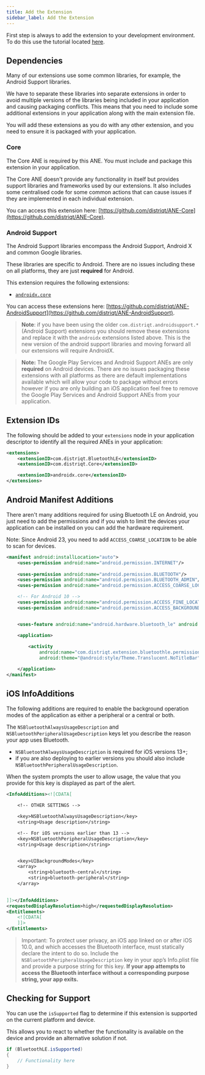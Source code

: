 ```yaml
---
title: Add the Extension
sidebar_label: Add the Extension
---
```


First step is always to add the extension to your development environment. 
To do this use the tutorial located [here](/docs/tutorials/getting-started).



## Dependencies

Many of our extensions use some common libraries, for example, the Android Support libraries.

We have to separate these libraries into separate extensions in order to avoid multiple versions of the libraries being included in your application and causing packaging conflicts. This means that you need to include some additional extensions in your application along with the main extension file.

You will add these extensions as you do with any other extension, and you need to ensure it is packaged with your application.


### Core 

The Core ANE is required by this ANE. You must include and package this extension in your application.

The Core ANE doesn't provide any functionality in itself but provides support libraries and frameworks used by our extensions.
It also includes some centralised code for some common actions that can cause issues if they are implemented in each individual extension.

You can access this extension here: [https://github.com/distriqt/ANE-Core](https://github.com/distriqt/ANE-Core).


### Android Support

The Android Support libraries encompass the Android Support, Android X and common Google libraries. 

These libraries are specific to Android. There are no issues including these on all platforms, they are just **required** for Android.

This extension requires the following extensions:

- [`androidx.core`](https://github.com/distriqt/ANE-AndroidSupport/raw/master/lib/androidx.core.ane)

You can access these extensions here: [https://github.com/distriqt/ANE-AndroidSupport](https://github.com/distriqt/ANE-AndroidSupport).


>
> **Note**: if you have been using the older `com.distriqt.androidsupport.*` (Android Support) extensions you should remove these extensions and replace it with the `androidx` extensions listed above. This is the new version of the android support libraries and moving forward all our extensions will require AndroidX.
>


>
> **Note:** The Google Play Services and Android Support ANEs are only **required** on Android devices. 
> There are no issues packaging these extensions with all platforms as there are default implementations available which will allow your code to package without errors however if you are only building an iOS application feel free to remove the Google Play Services and Android Support ANEs from your application.
>


## Extension IDs

The following should be added to your `extensions` node in your application descriptor to identify all the required ANEs in your application:

```xml
<extensions>
    <extensionID>com.distriqt.BluetoothLE</extensionID>
    <extensionID>com.distriqt.Core</extensionID>

    <extensionID>androidx.core</extensionID>
</extensions>
```



## Android Manifest Additions

There aren't many additions required for using Bluetooth LE on Android, you just need to add 
the permissions and if you wish to limit the devices your application can be installed on you 
can add the hardware requirement.

Note: Since Android 23, you need to add `ACCESS_COARSE_LOCATION` to be able to scan for devices.

```xml
<manifest android:installLocation="auto">
	<uses-permission android:name="android.permission.INTERNET"/>
	
	<uses-permission android:name="android.permission.BLUETOOTH"/>
	<uses-permission android:name="android.permission.BLUETOOTH_ADMIN"/>
	<uses-permission android:name="android.permission.ACCESS_COARSE_LOCATION"/>

	<!-- For Android 10 -->
	<uses-permission android:name="android.permission.ACCESS_FINE_LOCATION"/>
	<uses-permission android:name="android.permission.ACCESS_BACKGROUND_LOCATION"/>


	<uses-feature android:name="android.hardware.bluetooth_le" android:required="true"/>

	<application>
	
		<activity 
			android:name="com.distriqt.extension.bluetoothle.permissions.AuthorisationActivity"
			android:theme="@android:style/Theme.Translucent.NoTitleBar" />

	</application>
</manifest>
```


## iOS InfoAdditions

The following additions are required to enable the background operation modes of the application 
as either a peripheral or a central or both.

The `NSBluetoothAlwaysUsageDescription` and `NSBluetoothPeripheralUsageDescription` keys let you describe the reason your app uses Bluetooth. 
- `NSBluetoothAlwaysUsageDescription` is required for iOS versions 13+;
- if you are also deploying to earlier versions you should also include `NSBluetoothPeripheralUsageDescription`.

When the system prompts the user to allow usage, the value that you provide for this key is displayed as part of the alert.

```xml
<InfoAdditions><![CDATA[
	
	<!-- OTHER SETTINGS --> 

	<key>NSBluetoothAlwaysUsageDescription</key>
	<string>Usage description</string>

	<!-- For iOS versions earlier than 13 -->
	<key>NSBluetoothPeripheralUsageDescription</key>
	<string>Usage description</string>


	<key>UIBackgroundModes</key>
	<array>
		<string>bluetooth-central</string>
		<string>bluetooth-peripheral</string>
	</array>
	

]]></InfoAdditions>
<requestedDisplayResolution>high</requestedDisplayResolution>
<Entitlements>
	<![CDATA[
	]]>
</Entitlements>
```


>
> Important: To protect user privacy, an iOS app linked on or after iOS 10.0, and which accesses 
> the Bluetooth interface, must statically declare the intent to do so. 
> Include the `NSBluetoothPeripheralUsageDescription` key in your app’s Info.plist file and provide 
> a purpose string for this key. 
> **If your app attempts to access the Bluetooth interface without a corresponding purpose string, your app exits.**
>




## Checking for Support

You can use the `isSupported` flag to determine if this extension is supported on the current platform and device.

This allows you to react to whether the functionality is available on the device and provide an alternative solution if not.


```actionscript
if (BluetoothLE.isSupported)
{
	// Functionality here
}
```


